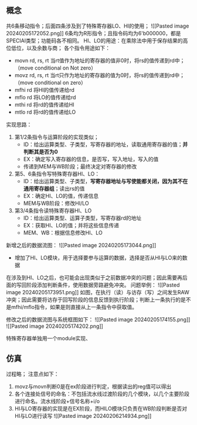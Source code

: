 ## 概念
共6条移动指令；后面四条涉及到了特殊寄存器LO、HI的使用；
![[Pasted image 20240205172052.png]]
6条均为R形指令；且指令码均为6'b000000，都是SPECIAl类型；功能码各不相同。
HI、LO的用途：在乘除法中用于保存结果的高位低位，以及余数与商；
各个指令用途如下：
+ movn rd, rs, rt 当rt值作为地址的寄存器的值非0时，将rs的值传递到rd中；（move conditional on Not zero）
+ movz rd, rs, rt 当rt只作为地址的寄存器的值为0时，将rs的值传递到rd中；（move conditional on zero）
+ mfhi rd 将HI的值传递给rd
+ mflo rd 将LO的值传递给rd
+ mthi rd 将rd的值传递给HI
+ mtlo rd 将rd的值传递给LO

实现思路：
1. 第1/2条指令与运算阶段的实现类似；
	+ ID：给出运算类型、子类型，写寄存器的地址，读取通用寄存器的值；**并判断其是否为0**
	+ EX：确定写入寄存器的信息，是否写，写入地址，写入的值
	+ 传递到MEM与WB阶段；最终决定对寄存器的修改
2. 第5、6条指令写特殊寄存器HI、LO：
	+ ID：给出运算类型、子类型，**写寄存器地址与写使能都关闭，因为其不在通用寄存器组**；读出rs的值
	+ EX：确定HI、LO的值，传递信息
	+ MEM与WB阶段：修改HI/LO
3. 第3/4条指令读特殊寄存器HI、LO
	+ ID：给出运算类型、运算子类型，写寄存器rd的地址
	+ EX：获取HI、LO的值；并将这些信息传递
	+ MEM、WB：根据信息修改HI、LO


新增之后的数据流图：
![[Pasted image 20240205173044.png]]
+ 增加了HI、LO模块，用于选择要参与运算的数据，选择是否从HI与LO来的数据

在涉及到HI、LO之后，也可能会出现类似于之前数据冲突的问题；因此需要再后面的写回阶段添加判断条件，使用数据旁路避免冲突。
问题举例：
![[Pasted image 20240205173951.png]]
如图，在执行（读）与访存（写）之间发生RAW冲突；因此需要将访存于回写阶段的信息反馈到执行阶段；判断上一条执行的是不是mfhi/mflo指令，如果是则直接从上一条指令中获取值。

修改之后的数据流图与系统框图如下：
![[Pasted image 20240205174155.png]]
![[Pasted image 20240205174202.png]]

特殊寄存器单独用一个module实现、

## 仿真
过程略；
注意点如下：
1. movz与movn判断0是在ex阶段进行判定，根据读出的reg值可以得出
2. 各个连接处信号的命名：不包括流水线过渡阶段的几个模块，以几个主要阶段进行命名。流水线阶段+信号名称+i/o
3. HI与LO寄存器的实现是在EX阶段，而HILO模块只负责在WB阶段判断是否对HI与LO进行读写
![[Pasted image 20240206214934.png]]
